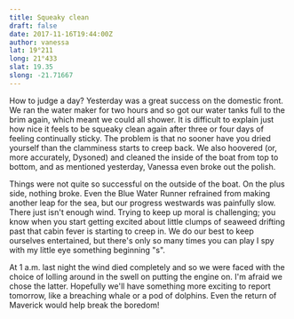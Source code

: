 ```yaml
---
title: Squeaky clean
draft: false
date: 2017-11-16T19:44:00Z
author: vanessa
lat: 19°211
long: 21°433
slat: 19.35
slong: -21.71667
---
```

How to judge a day? Yesterday was a great success on the domestic front. We
ran the water maker for two hours and so got our water
tanks full to the brim again, which meant we could all shower. It is
difficult to explain just how nice it feels to be squeaky clean again after
three or four days of feeling continually sticky. The problem is that no
sooner have you dried yourself than the clamminess starts to creep
back. We also hoovered (or, more accurately, Dysoned) and cleaned the
inside of the boat from top to bottom, and as mentioned
yesterday, Vanessa even broke out the polish.

Things were not quite so successful on the outside of the boat. On the plus
side, nothing broke. Even the Blue Water Runner refrained
from making another leap for the sea, but our progress westwards was
painfully slow. There just isn't enough wind. Trying to keep up
moral is challenging; you know when you start getting excited about little
clumps of seaweed drifting past that cabin fever is starting to
creep in. We do our best to keep ourselves entertained, but there's only so
many times you can play I spy with my little eye something
beginning "s".

At 1 a.m. last night the wind died completely and so we were faced with the
choice of lolling around in the swell on putting the engine on.
I'm afraid we chose the latter. Hopefully we'll have something more
exciting to report tomorrow, like a breaching whale or a pod of
dolphins. Even the return of Maverick would help break the boredom!
